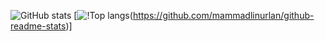 ![GitHub stats](https://github-readme-stats.vercel.app/api?username=mammadlinurlan&theme=dark&show_icons=true)
[![!Top langs](https://github-readme-stats.vercel.app/api/top-langs/?username=mammadlinurlan&layout=compact&theme=merko)(https://github.com/mammadlinurlan/github-readme-stats)]
